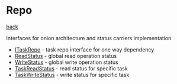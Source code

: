 # Repo
[back](../PlanumModel.md)

Interfaces for onion architecture and status carriers implementation

- [ITaskRepo](./ITaskRepo.cs) - task repo interface for one way dependency
- [ReadStatus](./ReadStatus.cs) - global read operation status
- [WriteStatus](./WriteStatus.cs) - global write operation status
- [TaskReadStatus](./TaskReadStatus.cs) - read status for specific task
- [TaskWriteStatus](./TaskWriteStatus.cs) - write status for specific task
